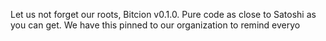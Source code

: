 Let us not forget our roots, Bitcion v0.1.0. Pure code as close to Satoshi as you can get.
We have this pinned to our organization to remind everyo